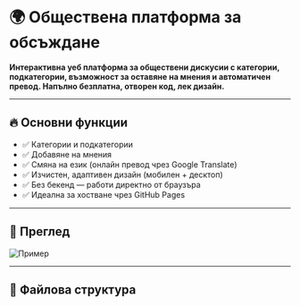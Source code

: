 # 🌍 Обществена платформа за обсъждане

**Интерактивна уеб платформа за обществени дискусии с категории, подкатегории, възможност за оставяне на мнения и автоматичен превод. Напълно безплатна, отворен код, лек дизайн.**

---

## 🔥 Основни функции

- ✅ Категории и подкатегории
- ✅ Добавяне на мнения
- ✅ Смяна на език (онлайн превод чрез Google Translate)
- ✅ Изчистен, адаптивен дизайн (мобилен + десктоп)
- ✅ Без бекенд — работи директно от браузъра
- ✅ Идеална за хостване чрез GitHub Pages

---

## 📸 Преглед

![Пример](https://via.placeholder.com/900x400?text=Demo+Preview)

---

## 📁 Файлова структура

